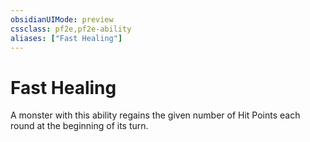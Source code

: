 ```yaml
---
obsidianUIMode: preview
cssclass: pf2e,pf2e-ability
aliases: ["Fast Healing"]
---
```

# Fast Healing

A monster with this ability regains the given number of Hit Points each round at the beginning of its turn.